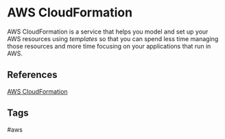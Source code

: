 # AWS CloudFormation

AWS CloudFormation is a service that helps you model and set up your AWS resources using *templates* so that you can spend less time managing those resources and more time focusing on your applications that run in AWS.  

## References
[AWS CloudFormation](https://docs.aws.amazon.com/AWSCloudFormation/latest/UserGuide/Welcome.html)  

## Tags
#aws
